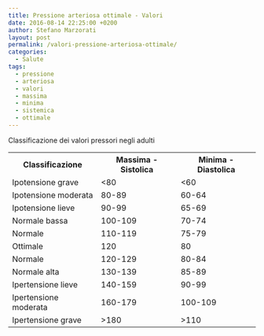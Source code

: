 ```yaml
---
title: Pressione arteriosa ottimale - Valori
date: 2016-08-14 22:25:00 +0200
author: Stefano Marzorati
layout: post
permalink: /valori-pressione-arteriosa-ottimale/
categories:
  - Salute
tags:
  - pressione
  - arteriosa
  - valori
  - massima
  - minima
  - sistemica
  - ottimale
---
```

Classificazione dei valori pressori negli adulti   

<table>
  <tr>
    <th>Classificazione</th>
    <th>Massima - Sistolica<br></th>
    <th>Minima - Diastolica<br></th>
  </tr>
  <tr>
    <td>Ipotensione grave</td>
    <td>&lt;80</td>
    <td>&lt;60</td>
  </tr>
  <tr>
    <td>Ipotensione moderata</td>
    <td>80-89</td>
    <td>60-64</td>
  </tr>
  <tr>
    <td>Ipotensione lieve</td>
    <td>90-99</td>
    <td>65-69</td>
  </tr>
  <tr>
    <td>Normale bassa</td>
    <td>100-109</td>
    <td>70-74</td>
  </tr>
  <tr>
    <td>Normale</td>
    <td>110-119</td>
    <td>75-79</td>
  </tr>
  <tr>
    <td>Ottimale</td>
    <td>120</td>
    <td>80</td>
  </tr>
  <tr>
    <td>Normale</td>
    <td>120-129</td>
    <td>80-84</td>
  </tr>
  <tr>
    <td>Normale alta</td>
    <td>130-139</td>
    <td>85-89</td>
  </tr>
  <tr>
    <td>Ipertensione lieve</td>
    <td>140-159</td>
    <td>90-99</td>
  </tr>
  <tr>
    <td>Ipertensione moderata</td>
    <td>160-179</td>
    <td>100-109</td>
  </tr>
  <tr>
    <td>Ipertensione grave</td>
    <td>&gt;180</td>
    <td>&gt;110</td>
  </tr>
</table>